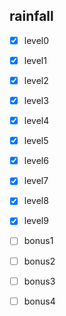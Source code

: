 ## rainfall

* [x] level0
* [x] level1
* [x] level2
* [x] level3
* [x] level4
* [x] level5
* [x] level6
* [x] level7
* [x] level8
* [x] level9

* [ ] bonus1
* [ ] bonus2
* [ ] bonus3
* [ ] bonus4